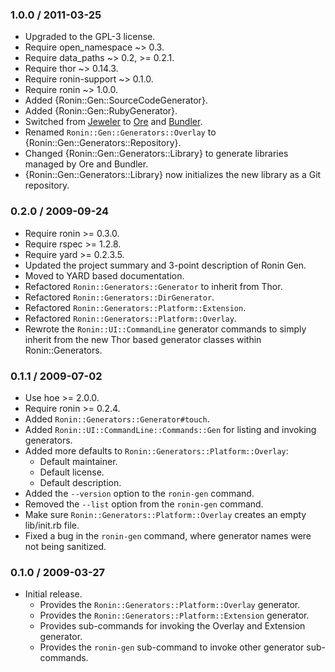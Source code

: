 ### 1.0.0 / 2011-03-25

* Upgraded to the GPL-3 license.
* Require open_namespace ~> 0.3.
* Require data_paths ~> 0.2, >= 0.2.1.
* Require thor ~> 0.14.3.
* Require ronin-support ~> 0.1.0.
* Require ronin ~> 1.0.0.
* Added {Ronin::Gen::SourceCodeGenerator}.
* Added {Ronin::Gen::RubyGenerator}.
* Switched from [Jeweler](https://github.com/technicalpickles/jeweler)
  to [Ore](http://github.com/ruby-ore/ore) and [Bundler](http://gembundler.com).
* Renamed `Ronin::Gen::Generators::Overlay` to
  {Ronin::Gen::Generators::Repository}.
* Changed {Ronin::Gen::Generators::Library} to generate libraries managed
  by Ore and Bundler.
* {Ronin::Gen::Generators::Library} now initializes the new library as a
  Git repository.

### 0.2.0 / 2009-09-24

* Require ronin >= 0.3.0.
* Require rspec >= 1.2.8.
* Require yard >= 0.2.3.5.
* Updated the project summary and 3-point description of Ronin Gen.
* Moved to YARD based documentation.
* Refactored `Ronin::Generators::Generator` to inherit from Thor.
* Refactored `Ronin::Generators::DirGenerator`.
* Refactored `Ronin::Generators::Platform::Extension`.
* Refactored `Ronin::Generators::Platform::Overlay`.
* Rewrote the `Ronin::UI::CommandLine` generator commands to simply inherit
  from the new Thor based generator classes within Ronin::Generators.

### 0.1.1 / 2009-07-02

* Use hoe >= 2.0.0.
* Require ronin >= 0.2.4.
* Added `Ronin::Generators::Generator#touch`.
* Added `Ronin::UI::CommandLine::Commands::Gen` for listing and
  invoking generators.
* Added more defaults to `Ronin::Generators::Platform::Overlay`:
  * Default maintainer.
  * Default license.
  * Default description.
* Added the `--version` option to the `ronin-gen` command.
* Removed the `--list` option from the `ronin-gen` command.
* Make sure `Ronin::Generators::Platform::Overlay` creates an
  empty lib/init.rb file.
* Fixed a bug in the `ronin-gen` command, where generator names
  were not being sanitized.

### 0.1.0 / 2009-03-27

* Initial release.
  * Provides the `Ronin::Generators::Platform::Overlay` generator.
  * Provides the `Ronin::Generators::Platform::Extension` generator.
  * Provides sub-commands for invoking the Overlay and Extension generator.
  * Provides the `ronin-gen` sub-command to invoke other generator
    sub-commands.


